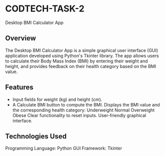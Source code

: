 # CODTECH-TASK-2
Desktop BMI Calculator App

## Overview
The Desktop BMI Calculator App is a simple graphical user interface (GUI) application developed using Python's Tkinter library. The app allows users to calculate their Body Mass Index (BMI) by entering their weight and height, and provides feedback on their health category based on the BMI value.

## Features
- Input fields for weight (kg) and height (cm).
- A Calculate BMI button to compute the BMI.
Displays the BMI value and the corresponding health category:
Underweight
Normal
Overweight
Obese
Clear functionality to reset inputs.
User-friendly graphical interface.

## Technologies Used
Programming Language: Python
GUI Framework: Tkinter
